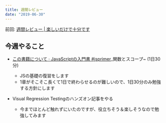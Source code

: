 ```yaml
---
title: 週間レビュー
date: "2019-06-30"
---
```


前回: [週間レビュー | 楽しいだけで十分です](https://yinm.info/20190623/)

## 今週やること
- [この書籍について · JavaScriptの入門書 #jsprimer](https://jsprimer.net/)_関数とスコープ~ (1日30分) 
  - JSの基礎の復習をします
  - 1章がそこそこ長くて1日で終わらせるのが難しいので、1日30分のみ勉強する方針にします

- Visual Regression Testingのハンズオン記事をやる
  - 今までほとんど触れずにいたのですが、役立ちそう＆楽しそうなので勉強してみます
